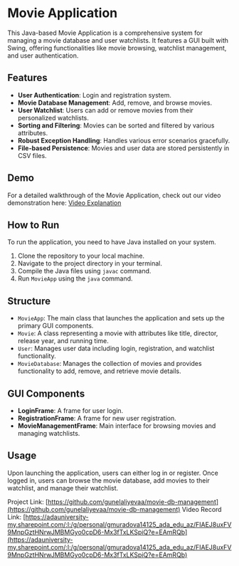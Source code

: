 # Movie Application

This Java-based Movie Application is a comprehensive system for managing a movie database and user watchlists. It features a GUI built with Swing, offering functionalities like movie browsing, watchlist management, and user authentication.

## Features

- **User Authentication**: Login and registration system.
- **Movie Database Management**: Add, remove, and browse movies.
- **User Watchlist**: Users can add or remove movies from their personalized watchlists.
- **Sorting and Filtering**: Movies can be sorted and filtered by various attributes.
- **Robust Exception Handling**: Handles various error scenarios gracefully.
- **File-based Persistence**: Movies and user data are stored persistently in CSV files.

## Demo

For a detailed walkthrough of the Movie Application, check out our video demonstration here: [Video Explanation](https://adauniversity-my.sharepoint.com/personal/gmuradova14125_ada_edu_az/_layouts/15/stream.aspx?id=%2Fpersonal%2Fgmuradova14125%5Fada%5Fedu%5Faz%2FDocuments%2Fpp2%20term%20project%2Emp4&nav=eyJyZWZlcnJhbEluZm8iOnsicmVmZXJyYWxBcHAiOiJTdHJlYW1XZWJBcHAiLCJyZWZlcnJhbFZpZXciOiJTaGFyZURpYWxvZy1MaW5rIiwicmVmZXJyYWxBcHBQbGF0Zm9ybSI6IldlYiIsInJlZmVycmFsTW9kZSI6InZpZXcifX0&ct=1704547561821&or=Outlook%2DBody&cid=EB4A4971%2D7CDD%2D44ED%2D9369%2DD5A38088AF15&ga=1&referrer=StreamWebApp%2EWeb&referrerScenario=AddressBarCopied%2Eview)

## How to Run

To run the application, you need to have Java installed on your system.

1. Clone the repository to your local machine.
2. Navigate to the project directory in your terminal.
3. Compile the Java files using `javac` command.
4. Run `MovieApp` using the `java` command.

## Structure

- `MovieApp`: The main class that launches the application and sets up the primary GUI components.
- `Movie`: A class representing a movie with attributes like title, director, release year, and running time.
- `User`: Manages user data including login, registration, and watchlist functionality.
- `MovieDatabase`: Manages the collection of movies and provides functionality to add, remove, and retrieve movie details.

## GUI Components

- **LoginFrame**: A frame for user login.
- **RegistrationFrame**: A frame for new user registration.
- **MovieManagementFrame**: Main interface for browsing movies and managing watchlists.

## Usage

Upon launching the application, users can either log in or register. Once logged in, users can browse the movie database, add movies to their watchlist, and manage their watchlist.

Project Link: [https://github.com/gunelaliyevaa/movie-db-management](https://github.com/gunelaliyevaa/movie-db-management)
Video Record Link: [https://adauniversity-my.sharepoint.com/:l:/g/personal/gmuradova14125_ada_edu_az/FIAEJ8uxFV9MnpGztHNrwJMBMGyo0cpD6-Mx3fTxLKSpiQ?e=EAmRQb](https://adauniversity-my.sharepoint.com/:l:/g/personal/gmuradova14125_ada_edu_az/FIAEJ8uxFV9MnpGztHNrwJMBMGyo0cpD6-Mx3fTxLKSpiQ?e=EAmRQb)
